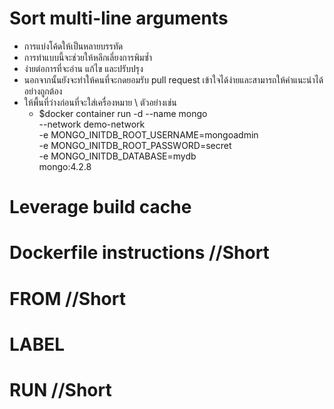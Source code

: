 # Sort multi-line arguments
* การแบ่งโค้ดให้เป็นหลายบรรทัด
* การทำแบบนี้จะช่วยให้หลีกเลี่ยงการพิมซ้ำ
* ง่ายต่อการที่จะอ่าน แก้ไข และปรับปรุง
* นอกจากนั้นยังจะทำให้คนที่จะกดยอมรับ pull request เข้าใจได้ง่ายและสามารถให้คำแนะนำได้อย่างถูกต้อง
* ให้พื้นที่ว่างก่อนที่จะใส่เครื่องหมาย \ ตัวอย่างเช่น
    * $docker container run -d --name mongo \
      --network demo-network \
      -e MONGO_INITDB_ROOT_USERNAME=mongoadmin \
      -e MONGO_INITDB_ROOT_PASSWORD=secret \
      -e MONGO_INITDB_DATABASE=mydb \
      mongo:4.2.8

# Leverage build cache

# Dockerfile instructions //Short

# FROM //Short

# LABEL

# RUN //Short

